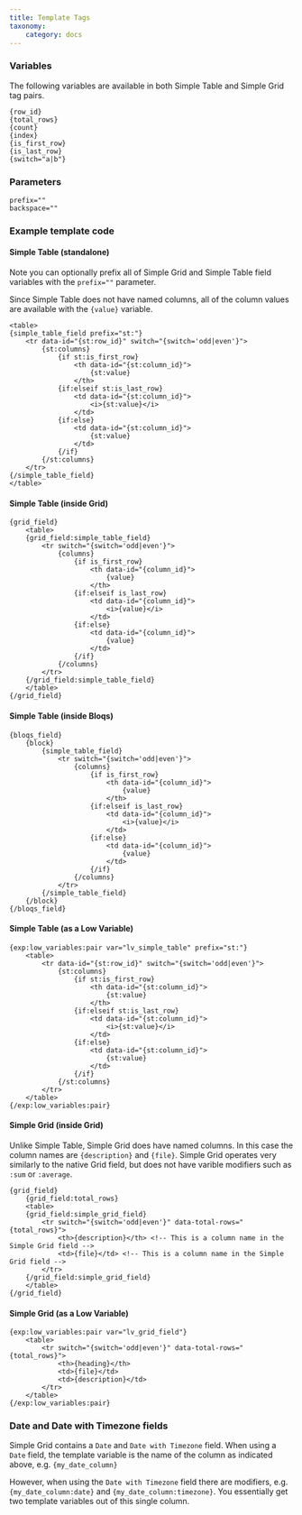 ```yaml
---
title: Template Tags
taxonomy:
    category: docs
---
```


### Variables

The following variables are available in both Simple Table and Simple Grid tag pairs.

    {row_id}
    {total_rows}
    {count}
    {index}
    {is_first_row}
    {is_last_row}
    {switch="a|b"}

### Parameters

    prefix=""
    backspace=""

### Example template code

#### Simple Table (standalone)

Note you can optionally prefix all of Simple Grid and Simple Table field variables with the ``prefix=""`` parameter.

Since Simple Table does not have named columns, all of the column values are available with the ``{value}`` variable.

    <table>
    {simple_table_field prefix="st:"}
        <tr data-id="{st:row_id}" switch="{switch='odd|even'}">
            {st:columns}
                {if st:is_first_row}
                    <th data-id="{st:column_id}">
                        {st:value}
                    </th>
                {if:elseif st:is_last_row}
                    <td data-id="{st:column_id}">
                        <i>{st:value}</i>
                    </td>
                {if:else}
                    <td data-id="{st:column_id}">
                        {st:value}
                    </td>
                {/if}
            {/st:columns}
        </tr>
    {/simple_table_field}
    </table>

#### Simple Table (inside Grid)

    {grid_field}
        <table>
        {grid_field:simple_table_field}
            <tr switch="{switch='odd|even'}">
                {columns}
                    {if is_first_row}
                        <th data-id="{column_id}">
                            {value}
                        </th>
                    {if:elseif is_last_row}
                        <td data-id="{column_id}">
                            <i>{value}</i>
                        </td>
                    {if:else}
                        <td data-id="{column_id}">
                            {value}
                        </td>
                    {/if}
                {/columns}
            </tr>
        {/grid_field:simple_table_field}
        </table>
    {/grid_field}

#### Simple Table (inside Bloqs)

    {bloqs_field}
        {block}
            {simple_table_field}
                <tr switch="{switch='odd|even'}">
                    {columns}
                        {if is_first_row}
                            <th data-id="{column_id}">
                                {value}
                            </th>
                        {if:elseif is_last_row}
                            <td data-id="{column_id}">
                                <i>{value}</i>
                            </td>
                        {if:else}
                            <td data-id="{column_id}">
                                {value}
                            </td>
                        {/if}
                    {/columns}
                </tr>
            {/simple_table_field}
        {/block}
    {/bloqs_field}

#### Simple Table (as a Low Variable)

    {exp:low_variables:pair var="lv_simple_table" prefix="st:"}
        <table>
            <tr data-id="{st:row_id}" switch="{switch='odd|even'}">
                {st:columns}
                    {if st:is_first_row}
                        <th data-id="{st:column_id}">
                            {st:value}
                        </th>
                    {if:elseif st:is_last_row}
                        <td data-id="{st:column_id}">
                            <i>{st:value}</i>
                        </td>
                    {if:else}
                        <td data-id="{st:column_id}">
                            {st:value}
                        </td>
                    {/if}
                {/st:columns}
            </tr>
        </table>
    {/exp:low_variables:pair}

#### Simple Grid (inside Grid)

Unlike Simple Table, Simple Grid does have named columns. In this case the column names are ``{description}`` and ``{file}``.
Simple Grid operates very similarly to the native Grid field, but does not have varible modifiers such as ``:sum`` or ``:average``.

    {grid_field}
        {grid_field:total_rows}
        <table>
        {grid_field:simple_grid_field}
            <tr switch="{switch='odd|even'}" data-total-rows="{total_rows}">
                <th>{description}</th> <!-- This is a column name in the Simple Grid field -->
                <td>{file}</td> <!-- This is a column name in the Simple Grid field -->
            </tr>
        {/grid_field:simple_grid_field}
        </table>
    {/grid_field}

#### Simple Grid (as a Low Variable)

    {exp:low_variables:pair var="lv_grid_field"}
        <table>
            <tr switch="{switch='odd|even'}" data-total-rows="{total_rows}">
                <th>{heading}</th>
                <td>{file}</td>
                <td>{description}</td>
            </tr>
        </table>
    {/exp:low_variables:pair}

### Date and Date with Timezone fields

Simple Grid contains a `Date` and `Date with Timezone` field. When using a `Date` field, the template variable is the name of the column as indicated above, e.g. `{my_date_column}`

However, when using the `Date with Timezone` field there are modifiers, e.g. `{my_date_column:date}` and `{my_date_column:timezone}`. You essentially get two template variables out of this single column.
